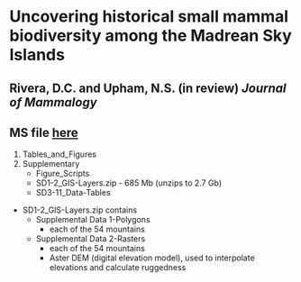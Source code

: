 # Uncovering historical small mammal biodiversity among the Madrean Sky Islands
## Rivera, D.C. and Upham, N.S. (in review) _Journal of Mammalogy_
## MS file [here](https://github.com/uphamLab/RiveraUpham_madreanSmallMammals/blob/main/RiveraUpham--JMAMM-2025-174_Proof_hi.pdf)

1. Tables_and_Figures
2. Supplementary
	* Figure_Scripts
	* SD1-2_GIS-Layers.zip - 685 Mb (unzips to 2.7 Gb)
	* SD3-11_Data-Tables


* SD1-2_GIS-Layers.zip contains
	* Supplemental Data 1-Polygons
		* each of the 54 mountains
	* Supplemental Data 2-Rasters
		* each of the 54 mountains
		* Aster DEM (digital elevation model), used to interpolate elevations and calculate ruggedness
